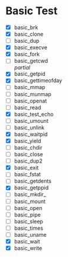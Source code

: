 # Basic Test

- [x] basic_brk  
- [x] basic_clone  
- [ ] basic_dup  
- [x] basic_execve  
- [x] basic_fork  
- [ ] basic_getcwd  
    *partial*  
- [x] basic_getpid  
- [x] basic_gettimeofday  
- [ ] basic_mmap  
- [ ] basic_munmap  
- [ ] basic_openat  
- [ ] basic_read  
- [x] basic_test_echo  
- [ ] basic_umount  
- [ ] basic_unlink  
- [x] basic_waitpid  
- [x] basic_yield  
- [ ] basic_chdir  
- [ ] basic_close  
- [ ] basic_dup2  
- [x] basic_exit  
- [ ] basic_fstat  
- [ ] basic_getdents  
- [x] basic_getppid  
- [ ] basic_mkdir_  
- [ ] basic_mount  
- [ ] basic_open  
- [ ] basic_pipe  
- [ ] basic_sleep  
- [ ] basic_times  
- [ ] basic_uname  
- [x] basic_wait  
- [x] basic_write  